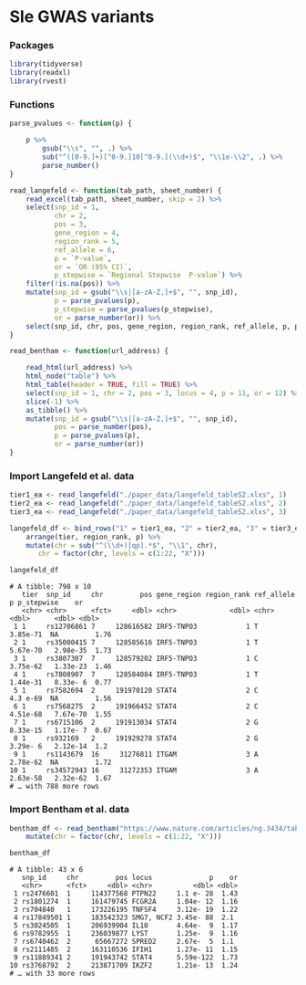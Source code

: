 Sle GWAS variants
================

### Packages

``` r
library(tidyverse)
library(readxl)
library(rvest)
```

### Functions

``` r
parse_pvalues <- function(p) {

    p %>%
        gsub("\\s", "", .) %>%
        sub("^([0-9.]+)[^0-9.]10[^0-9.](\\d+)$", "\\1e-\\2", .) %>%
        parse_number()
}

read_langefeld <- function(tab_path, sheet_number) {
    read_excel(tab_path, sheet_number, skip = 2) %>%
    select(snp_id = 1, 
           chr = 2, 
           pos = 3, 
           gene_region = 4, 
           region_rank = 5, 
           ref_allele = 6, 
           p = `P-value`,
           or = `OR (95% CI)`,
           p_stepwise = `Regional Stepwise  P-value`) %>% 
    filter(!is.na(pos)) %>%
    mutate(snp_id = gsub("\\s|[a-zA-Z,]+$", "", snp_id),  
           p = parse_pvalues(p),
           p_stepwise = parse_pvalues(p_stepwise),
           or = parse_number(or)) %>%
    select(snp_id, chr, pos, gene_region, region_rank, ref_allele, p, p_stepwise, or)
}

read_bentham <- function(url_address) {

    read_html(url_address) %>%
    html_node("table") %>%
    html_table(header = TRUE, fill = TRUE) %>%
    select(snp_id = 1, chr = 2, pos = 3, locus = 4, p = 11, or = 12) %>%
    slice(-1) %>%
    as_tibble() %>%
    mutate(snp_id = gsub("\\s|[a-zA-Z,]+$", "", snp_id),
           pos = parse_number(pos),
           p = parse_pvalues(p),
           or = parse_number(or))
}
```

### Import Langefeld et al. data

``` r
tier1_ea <- read_langefeld("./paper_data/langefeld_tableS2.xlxs", 1)
tier2_ea <- read_langefeld("./paper_data/langefeld_tableS2.xlxs", 2)
tier3_ea <- read_langefeld("./paper_data/langefeld_tableS2.xlxs", 3)

langefeld_df <- bind_rows("1" = tier1_ea, "2" = tier2_ea, "3" = tier3_ea, .id = "tier") %>%
    arrange(tier, region_rank, p) %>%
    mutate(chr = sub("^(\\d+)[qp].*$", "\\1", chr),
       chr = factor(chr, levels = c(1:22, "X")))

langefeld_df
```

    # A tibble: 798 x 10
       tier  snp_id     chr         pos gene_region region_rank ref_allele        p p_stepwise    or
       <chr> <chr>      <fct>     <dbl> <chr>             <dbl> <chr>         <dbl>      <dbl> <dbl>
     1 1     rs12706861 7     128616582 IRF5-TNPO3            1 T          3.85e-71  NA         1.76
     2 1     rs35000415 7     128585616 IRF5-TNPO3            1 T          5.67e-70   2.98e-35  1.73
     3 1     rs3807307  7     128579202 IRF5-TNPO3            1 C          3.75e-62   1.33e-23  1.46
     4 1     rs7808907  7     128584084 IRF5-TNPO3            1 T          1.44e-31   8.33e- 6  0.77
     5 1     rs7582694  2     191970120 STAT4                 2 C          4.3 e-69  NA         1.56
     6 1     rs7568275  2     191966452 STAT4                 2 C          4.51e-68   7.67e-70  1.55
     7 1     rs6715106  2     191913034 STAT4                 2 G          8.33e-15   1.17e- 7  0.67
     8 1     rs932169   2     191929278 STAT4                 2 G          3.29e- 6   2.12e-14  1.2 
     9 1     rs1143679  16     31276811 ITGAM                 3 A          2.78e-62  NA         1.72
    10 1     rs34572943 16     31272353 ITGAM                 3 A          2.63e-58   2.32e-62  1.67
    # … with 788 more rows

### Import Bentham et al. data

``` r
bentham_df <- read_bentham("https://www.nature.com/articles/ng.3434/tables/1") %>%
    mutate(chr = factor(chr, levels = c(1:22, "X")))

bentham_df
```

    # A tibble: 43 x 6
       snp_id     chr         pos locus              p    or
       <chr>      <fct>     <dbl> <chr>          <dbl> <dbl>
     1 rs2476601  1     114377568 PTPN22     1.1 e- 28  1.43
     2 rs1801274  1     161479745 FCGR2A     1.04e- 12  1.16
     3 rs704840   1     173226195 TNFSF4     3.12e- 19  1.22
     4 rs17849501 1     183542323 SMG7, NCF2 3.45e- 88  2.1 
     5 rs3024505  1     206939904 IL10       4.64e-  9  1.17
     6 rs9782955  1     236039877 LYST       1.25e-  9  1.16
     7 rs6740462  2      65667272 SPRED2     2.67e-  5  1.1 
     8 rs2111485  2     163110536 IFIH1      1.27e- 11  1.15
     9 rs11889341 2     191943742 STAT4      5.59e-122  1.73
    10 rs3768792  2     213871709 IKZF2      1.21e- 13  1.24
    # … with 33 more rows
